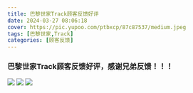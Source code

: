 ```yaml
---
title: 巴黎世家Track顾客反馈好评
date: 2024-03-27 08:06:18
cover: https://pic.yupoo.com/ptbxcp/87c87537/medium.jpeg
tags: [巴黎世家,Track]
categories: [顾客反馈]
---
```


###   巴黎世家Track顾客反馈好评，感谢兄弟反馈！！！
![](https://pic.yupoo.com/ptbxcp/5b1bd0c8/79fc12bb.jpeg)
![](https://pic.yupoo.com/ptbxcp/0b98ffb8/16db8da3.jpeg)
![](https://pic.yupoo.com/ptbxcp/87c87537/4492c72c.jpeg)